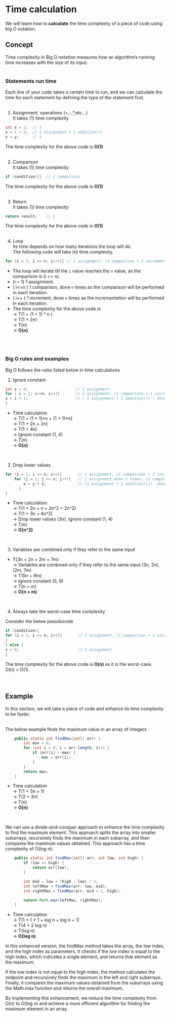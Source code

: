 # Time calculation

We will learn how to **calculate** the time complexity of a piece of code using big O notation.

## Concept     
Time complexity in Big O notation measures how an algorithm’s running time increases with the size of its input.   
<br/>
### Statements run time 
Each line of your code takes a certain time to run, and we can calculate the time for each statement by defining the type of the statement first.   
<br/>
1. Assignment, operations (+,-,*,etc...)   
It takes (1) time complexity   
     
```java
int x = 1;  // 1
x = 1 + 2;  // 1 assignment + 1 addition(+)
x = y;      // 1
```   
The time complexity for the above code is **O(1)**   
<br/>
   
2. Comparison   
It takes (1) time complexity
   
```java
if (condition){}  // 1 comparison
```
The time complexity for the above code is **O(1)**   
<br/>
    
3. Return   
It takes (1) time complexity  
```java   
return result;    // 1 
```
The time complexity for the above code is **O(1)**  
<br/>

4. Loop   
Its time depends on how many iterations the loop will do.   
The following code will take (n) time complexity.    
      
```java   
for (i = 1; i <= n; i++){} // 1 assignment, (1 comparison + 1 increment) done n times
```

- The loop will iterate till the `i` value reaches the `n` value, as the comparison is (i <= n).
- (i = 1) 1 assignment.
- ( i<=n ) 1 comparison, done `n` times as the comparison will be performed in each iteration.
- ( i++ )  1 increment, done `n` times as the incrementation will be performed in each iteration.
- The time complexity for the above code is   
-> T(1 + (1 + 1) * n )   
-> T(1 + 2n)   
-> T(n)   
-> **O(n)**   
<br/>
<br/>

### Big O rules and examples   
Big O follows the rules listed below in time calculations


1. Ignore constant

```java
int x = 0;                     // 1 assignment
for ( i = 1; i<=n; i++){       // 1 assignment, (1 comparison + 1 increment) done n times {( 1+(1+1)*n )}
x = i + 1;                     // ( 1 assignment + 1 addition(+) ) done n times           {( (1+1)*n )}
}
```
- Time calculation  
-> T(1 + (1 + 1)*n + (1 + 1)*n)   
-> T(1 + 2n + 2n)   
-> T(1 + 4n)   
-> Ignore constant (1, 4)      
-> T(n)     
-> **O(n)**
<br/>
   
2. Drop lower values   
   
```java
for (i = 1; i <= n; i++){       // 1 assignment, (1 comparison + 1 increment) done n times                          //{( 1+(1+1)*n )}
    for (j = 1; j <= n; j++){   // 1 assignment done n times, (1 comparison + 1 increment) done n * n times         //{( 1*n + (1+1)n*n )}
        x = y + z;              // (1 assignment + 1 addition(+))  done n * n times                                 //{( (1+1)n*n )} 
      }
}
```

- Time calculation  
-> T(1 + 2n + n + 2n^2 + 2n^2)   
-> T(1 + 3n + 4n^2)   
-> Drop lower values (3n), Ignore constant (1, 4)   
-> T(n)   
-> **O(n^2)**
<br/>
   
3. Variables are combined only if they refer to the same input
   
- T(3n + 2n + 2m + 7m)   
-> Variables are combined only if they refer to the same input (3n, 2n), (2m, 7m)       
-> T(5n + 9m)   
-> Ignore constant (5, 9)   
-> T(n + m)    
-> **O(n + m)**
<br/>
   
4. Always take the worst-case time complexity      

Consider the below pseudocode      
```java  
if (condition){
for (i = 1; i <= n; i++){       // 1 assignment, (1 comparison + 1 increment) done n times    {( 1+(1+1)*n )} -> O(n)
}
} else {
x = 8;                          // 1 assignment                                                   {(1)}       -> O(1)
}
```

The time complexity for the above code is **O(n)** as it is the worst-case.   
O(n) > O(1).  
<br/>
<br/>



## Example   
In this section, we will take a piece of code and enhance its time complexity to be faster.   
<br/>


The below example finds the maximum value in an array of integers   
   
```java
    public static int findMax(int[] arr) {
        int max = 0;                                                                    // {( 1 )}
        for (int i = 0; i < arr.length; i++) {                                          // {( n )}
            if (arr[i] > max) {                                                         // {( n )}
                max = arr[i];                                                           // {( n )}
            }
        }
        return max;                                                                     // {( 1 )} 
    }

```

- Time calculation   
-> T(1 + 3n + 1)   
-> T(2 + 3n)   
-> T(n)   
-> **O(n)**     
<br/>

We can use a divide-and-conquer approach to enhance the time complexity to find the maximum element. This approach splits the array into smaller subarrays, recursively finds the maximum in each subarray, and then compares the maximum values obtained. This approach has a time complexity of O(log n):   
   
```java
    public static int findMax(int[] arr, int low, int high) {
        if (low == high) {                                                               // {( 1 )}
            return arr[low];                                                             // {( 1 )}
        }

        int mid = low + (high - low) / 2;                                                //  {( 1 )}
        int leftMax = findMax(arr, low, mid);                                            // {( Log n )}
        int rightMax = findMax(arr, mid + 1, high);                                      // {( Log n )}

        return Math.max(leftMax, rightMax);                                              //  {( 1 )}
    }
```

- Time calculation   
-> T(1 + 1 + 1 + log n + log n + 1)   
-> T(4 + 2 log n)   
-> T(log n)     
-> **O(log n)**

  
In this enhanced version, the findMax method takes the array, the low index, and the high index as parameters. It checks if the low index is equal to the high index, which indicates a single element, and returns that element as the maximum.

If the low index is not equal to the high index, the method calculates the midpoint and recursively finds the maximum in the left and right subarrays. Finally, it compares the maximum values obtained from the subarrays using the Math.max function and returns the overall maximum.

By implementing this enhancement, we reduce the time complexity from O(n) to O(log n) and achieve a more efficient algorithm for finding the maximum element in an array.










